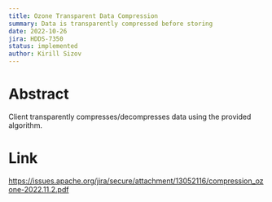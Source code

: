 ```yaml
---
title: Ozone Transparent Data Compression
summary: Data is transparently compressed before storing
date: 2022-10-26
jira: HDDS-7350
status: implemented
author: Kirill Sizov
---
```

<!--
  Licensed under the Apache License, Version 2.0 (the "License");
  you may not use this file except in compliance with the License.
  You may obtain a copy of the License at

   http://www.apache.org/licenses/LICENSE-2.0

  Unless required by applicable law or agreed to in writing, software
  distributed under the License is distributed on an "AS IS" BASIS,
  WITHOUT WARRANTIES OR CONDITIONS OF ANY KIND, either express or implied.
  See the License for the specific language governing permissions and
  limitations under the License. See accompanying LICENSE file.
-->

# Abstract

Client transparently compresses/decompresses data using the provided algorithm. 

# Link

https://issues.apache.org/jira/secure/attachment/13052116/compression_ozone-2022.11.2.pdf
